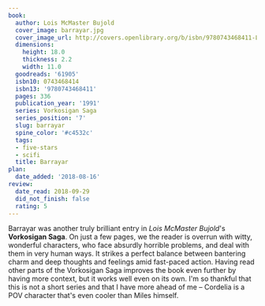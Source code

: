 ```yaml
---
book:
  author: Lois McMaster Bujold
  cover_image: barrayar.jpg
  cover_image_url: http://covers.openlibrary.org/b/isbn/9780743468411-L.jpg
  dimensions:
    height: 18.0
    thickness: 2.2
    width: 11.0
  goodreads: '61905'
  isbn10: 0743468414
  isbn13: '9780743468411'
  pages: 336
  publication_year: '1991'
  series: Vorkosigan Saga
  series_position: '7'
  slug: barrayar
  spine_color: '#c4532c'
  tags:
  - five-stars
  - scifi
  title: Barrayar
plan:
  date_added: '2018-08-16'
review:
  date_read: 2018-09-29
  did_not_finish: false
  rating: 5
---
```


Barrayar was another truly brilliant entry in *Lois McMaster Bujold*'s **Vorkosigan Saga**. On just a few pages, we the reader is overrun with witty, wonderful characters, who face absurdly horrible problems, and deal with them in very human ways. It strikes a perfect balance between bantering charm and deep thoughts and feelings amid fast-paced action. Having read other parts of the Vorkosigan Saga improves the book even further by having more context, but it works well even on its own. I'm so thankful that this is not a short series and that I have more ahead of me – Cordelia is a POV character that's even cooler than Miles himself.
